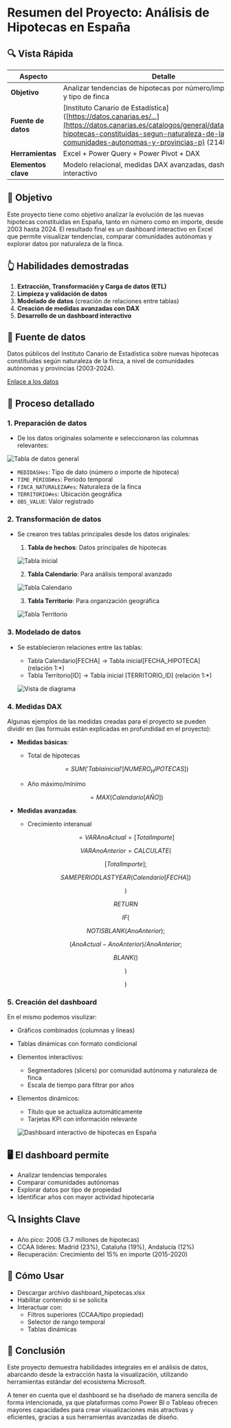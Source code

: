 # Resumen del Proyecto: Análisis de Hipotecas en España

## 🔍 Vista Rápida
| **Aspecto**          | **Detalle**                                                                 |
|-----------------------|----------------------------------------------------------------------------|
| **Objetivo**          | Analizar tendencias de hipotecas por número/importe, región y tipo de finca |
| **Fuente de datos**   | [Instituto Canario de Estadística]([https://datos.canarias.es/...](https://datos.canarias.es/catalogos/general/dataset/nuevas-hipotecas-constituidas-segun-naturaleza-de-la-finca-comunidades-autonomas-y-provincias-p) (214k registros) |
| **Herramientas**      | Excel + Power Query + Power Pivot + DAX                                    |
| **Elementos clave**   | Modelo relacional, medidas DAX avanzadas, dashboard interactivo  

## 🔴 Objetivo
Este proyecto tiene como objetivo analizar la evolución de las nuevas hipotecas constituidas en España, tanto en número como en importe, desde 2003 hasta 2024. El resultado final es un dashboard interactivo en Excel que permite visualizar tendencias, comparar comunidades autónomas y explorar datos por naturaleza de la finca.

## 👆 Habilidades demostradas
1. **Extracción, Transformación y Carga de datos (ETL)**
2. **Limpieza y validación de datos**
3. **Modelado de datos** (creación de relaciones entre tablas)
4. **Creación de medidas avanzadas con DAX**
5. **Desarrollo de un dashboard interactivo**

## 📖 Fuente de datos
Datos públicos del Instituto Canario de Estadística sobre nuevas hipotecas constituidas según naturaleza de la finca, a nivel de comunidades autónomas y provincias (2003-2024).

[Enlace a los datos](https://datos.canarias.es/catalogos/general/dataset/nuevas-hipotecas-constituidas-segun-naturaleza-de-la-finca-comunidades-autonomas-y-provincias-p)

## 🧵 Proceso detallado

### 1. Preparación de datos
- De los datos originales solamente e seleccionaron las columnas relevantes:

![Tabla de datos general](Imagenes/1imagen.PNG)

  - `MEDIDASHes`: Tipo de dato (número o importe de hipoteca)
  - `TIME_PERIOD#es`: Periodo temporal
  - `FINCA_NATURALEZA#es`: Naturaleza de la finca
  - `TERRITORIO#es`: Ubicación geográfica
  - `OBS_VALUE`: Valor registrado

### 2. Transformación de datos
- Se crearon tres tablas principales desde los datos originales:
  1. **Tabla de hechos**: Datos principales de hipotecas
  
  ![Tabla inicial](Imagenes/2imagen.PNG)
  
  2. **Tabla Calendario**: Para análisis temporal avanzado

  ![Tabla Calendario](Imagenes/3imagen.PNG)
  
  3. **Tabla Territorio**: Para organización geográfica
    
  ![Tabla Territorio](Imagenes/4imagen.PNG)
  

### 3. Modelado de datos
- Se establecieron relaciones entre las tablas:
  - Tabla Calendario[FECHA] → Tabla inicial[FECHA_HIPOTECA] (relación 1:*)
  - Tabla Territorio[ID] → Tabla inicial [TERRITORIO_ID] (relación 1:*)
    
  ![Vista de diagrama](Imagenes/5imagen.PNG)
  

### 4. Medidas DAX
Algunas ejemplos de las medidas creadas para el proyecto se pueden dividir en (las formuás están explicadas en profundidad en el proyecto):
- **Medidas básicas**:
  - Total de hipotecas
    
    $$=SUM('Tabla inicial'[NUMERO_HIPOTECAS])$$
  - Año máximo/mínimo

    $$=MAX(Calendario[AÑO])$$
- **Medidas avanzadas**:
  - Crecimiento interanual
    
    $$=VAR AnoActual = [Total Importe]$$

    $$VAR AnoAnterior = CALCULATE($$

    $$[Total Importe];$$

    $$SAMEPERIODLASTYEAR(Calendario[FECHA])$$

    $$)$$

    $$RETURN$$

    $$IF($$

    $$NOT ISBLANK(AnoAnterior);$$

    $$(AnoActual - AnoAnterior) / AnoAnterior;$$

    $$BLANK()$$

    $$)$$

    $$)$$

###  5. Creación del dashboard

En el mismo podemos visulizar:
- Gráficos combinados (columnas y líneas)
- Tablas dinámicas con formato condicional
- Elementos interactivos:
  - Segmentadores (slicers) por comunidad autónoma y naturaleza de finca
  - Escala de tiempo para filtrar por años
- Elementos dinámicos:
  - Título que se actualiza automáticamente
  - Tarjetas KPI con información relevante
  
  ![Dashboard interactivo de hipotecas en España](Imagenes/6imagen.PNG)

## 🖥 El dashboard permite
- Analizar tendencias temporales
- Comparar comunidades autónomas
- Explorar datos por tipo de propiedad
- Identificar años con mayor actividad hipotecaria

## 🔍 Insights Clave

- Año pico: 2006 (3.7 millones de hipotecas)
- CCAA líderes: Madrid (23%), Cataluña (19%), Andalucía (12%)
- Recuperación: Crecimiento del 15% en importe (2015-2020)

## 🚀 Cómo Usar

- Descargar archivo dashboard_hipotecas.xlsx
- Habilitar contenido si se solicita
- Interactuar con:
  - Filtros superiores (CCAA/tipo propiedad)
  - Selector de rango temporal
  - Tablas dinámicas

## 🔴 Conclusión
Este proyecto demuestra habilidades integrales en el análisis de datos, abarcando desde la extracción hasta la visualización, utilizando herramientas estándar del ecosistema Microsoft.

A tener en cuenta que el dashboard se ha diseñado de manera sencilla de forma intencionada, ya que plataformas como Power BI o Tableau ofrecen mayores capacidades para crear visualizaciones más atractivas y eficientes, gracias a sus herramientas avanzadas de diseño.
